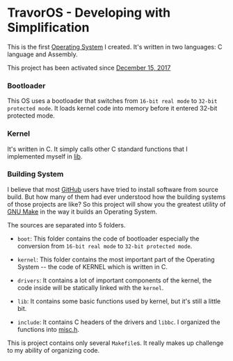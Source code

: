 # TravorOS - Developing with Simplification

This is the first [Operating System](https://en.wikipedia.org/wiki/Operating_System "Operating System Definition") I created. It's written in two languages: C language and Assembly.

This project has been activated since [December 15, 2017](https://github.com/TravorLZH/TravorOS/blob/master/ChangeLog.md#0-1-r0-2017-12-15)

### Bootloader

This OS uses a bootloader that switches from `16-bit real mode` to `32-bit protected mode`. It loads kernel code into memory before it entered 32-bit protected mode.

### Kernel

It's written in C. It simply calls other C standard functions that I implemented myself in [lib](https://github.com/TravorLZH/TravorOS/tree/master/lib).

### Building System

I believe that most [GitHub](https://github.com) users have tried to install software from source build. But how many of them had ever understood how the building systems of those projects are like? So this project will show you the greatest utility of [GNU Make](https://www.gnu.org/software/make "GNU Make Homepage") in the way it builds an Operating System.

The sources are separated into 5 folders.

- `boot`: This folder contains the code of bootloader especially the conversion from `16-bit real mode` to `32-bit protected mode`.

- `kernel`: This folder contains the most important part of the Operating System -- the code of KERNEL which is written in C.

- `drivers`: It contains a lot of important components of the kernel, the code inside will be statically linked with the `kernel`.

- `lib`: It contains some basic functions used by kernel, but it's still a little bit.

- `include`: It contains C headers of the drivers and `libbc`. I organized the functions into [misc.h](https://github.com/TravorLZH/TravorOS/blob/master/include/misc.h).

This is project contains only several `Makefile`s. It really makes up challenge to my ability of organizing code.

